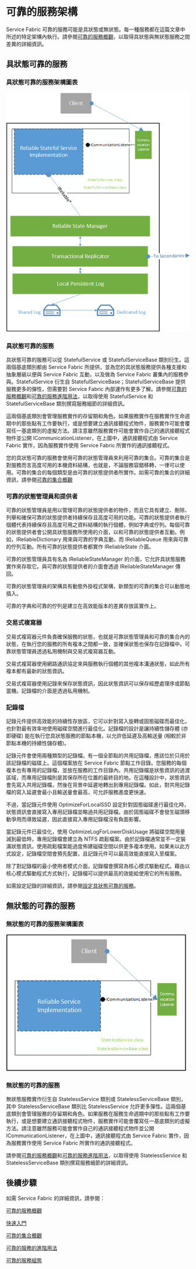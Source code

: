 <properties
   pageTitle="Service Fabric 可靠的服務架構"
   description="可靠的服務架構的高階概觀"
   services="service-fabric"
   documentationCenter=".net"
   authors="AlanWarwick"
   manager="timlt"
   editor=""/>

<tags
   ms.service="Service-Fabric"
   ms.devlang="dotnet"
   ms.topic="article"
   ms.tgt_pltfrm="NA"
   ms.workload="NA"
   ms.date="04/13/2015"
   ms.author="alanwar"/>

# 可靠的服務架構

Service Fabric 可靠的服務可能是具狀態或無狀態。每一種服務都在這篇文章中所述的特定架構內執行。請參閱[可靠的服務概觀](../Service-Fabric/service-fabric-reliable-services-introduction.md)，以取得具狀態與無狀態服務之間差異的詳細資訊。

## 具狀態可靠的服務

### 具狀態可靠的服務架構圖表
![架構圖表](./media/service-fabric-reliable-services-platform-architecture/reliable-stateful-service-architecture.png)

### 具狀態可靠的服務

具狀態可靠的服務可以從 StatefulService 或 StatefulServiceBase 類別衍生。這兩個基底類別都由 Service Fabric 所提供，並為您的具狀態服務提供各種支援和抽象層級以便與 Service Fabric 互動，以及做為 Service Fabric 叢集內的服務參與。StatefulService 衍生自 StatefulServiceBase；StatefulServiceBase 提供服務更多的彈性，但需要對 Service Fabric 內部運作有更多了解。請參閱[可靠的服務概觀](../Service-Fabric/service-fabric-reliable-services-introduction.md)和[可靠的服務進階用法](../Service-Fabric/service-fabric-reliable-services-advanced-usage.md)，以取得使用 StatefulService 和 StatefulServiceBase 類別撰寫服務細節的詳細資訊。

這兩個基底類別會管理服務實作的存留期和角色。如果服務實作在服務實作生命週期中的那些點有工作要執行，或是想要建立通訊接聽程式物件，服務實作可能會覆寫任一基底類別的虛擬方法。請注意雖然服務實作可能會實作自己的通訊接聽程式物件並公開 ICommunicationListener，在上圖中，通訊接聽程式由 Service Fabric 實作，因為服務實作使用 Service Fabric 所實作的通訊接聽程式。

您的具狀態可靠的服務會使用可靠的狀態管理員來利用可靠的集合。可靠的集合是對服務而言高度可用的本機資料結構，也就是，不論服務容錯移轉，一律可以使用。可靠的集合的每個類型是由可靠的狀態提供者所實作。如需可靠的集合的詳細資訊，請參閱[可靠的集合概觀](service-fabric-reliable-services-reliable-collections.md)

### 可靠的狀態管理員和提供者

可靠的狀態管理員是用以管理可靠的狀態提供者的物件，而且它具有建立、刪除、列舉和確保可靠的狀態提供者持續保存且高度可用的功能。可靠的狀態提供者執行個體代表持續保存且高度可用之資料結構的執行個體，例如字典或佇列。每個可靠的狀態提供者會公開具狀態服務所使用的介面，以和可靠的狀態提供者互動。例如，IReliableDictionary 用來與可靠的字典互動，而 IReliableQueue 用來與可靠的佇列互動。所有可靠的狀態提供者都實作 IReliableState 介面。

可靠的狀態管理員具有名為 IReliableStateManager 的介面，它允許具狀態服務實作來存取它。與可靠的狀態提供者的介面會透過 IReliableStateManager 傳回。

可靠的狀態管理員的架構具有動態外掛程式架構，新類型的可靠的集合可以動態地插入。

可靠的字典和可靠的佇列是建立在高效能版本的差異存放區實作上。

### 交易式複寫器

交易式複寫器元件負責確保服務的狀態，也就是可靠狀態管理員和可靠的集合內的狀態，在執行您的服務的所有複本之間都一致，並確保狀態也保存在記錄檔中。可靠狀態管理員透過私用機制與交易式複寫器互動。

交易式複寫器使用網路通訊協定來與服務執行個體的其他複本溝通狀態，如此所有複本都有最新的狀態資訊。

交易式複寫器使用記錄來保存狀態資訊，因此狀態資訊可以保存經歷處理序或節點當機。記錄檔的介面是透過私用機制。

### 記錄檔

記錄元件提供高效能的持續性存放區，它可以針對寫入旋轉或固態磁碟而最佳化，也針對最有效率地使用磁碟空間進行最佳化。記錄檔的設計是讓持續性儲存體 (亦即硬碟) 能在執行您具狀態服務的節點本機，以允許低延遲及高輸送量 (相較於非節點本機的持續性儲存體)。

記錄元件會使用兩種類型的記錄檔。有一個全節點的共用記錄檔，應該位於只用於該記錄檔的磁碟上。這個檔案放在 Service Fabric 節點工作目錄。您服務的每個複本也有專用的記錄檔，並放在服務的工作目錄內。共用記錄檔是狀態資訊的過渡區域，而專用記錄檔則是其保存所在位置的最終目的地。在這種設計中，狀態資訊會先寫入共用記錄檔，然後在背景中延遲地轉出到專用記錄檔。如此，對共用記錄檔的寫入延遲會最小且輸送量會最高，可允許服務進度更快速。

不過，當記錄元件使用 OptimizeForLocalSSD 設定針對固態磁碟進行最佳化時，狀態資訊會直接寫入專用記錄檔並略過共用記錄檔。由於固態磁碟不會發生磁頭移動爭用而導致延遲，因此直接寫入專用記錄檔沒有負面影響。

當記錄元件已最佳化，使用 OptimizeLogForLowerDiskUsage 將磁碟空間用量減到最低時，專用記錄檔會建立為 NTFS 疏鬆檔案。由於記錄檔通常並不一定裝滿狀態資訊，使用疏鬆檔案能過度佈建磁碟空間以供更多複本使用。如果未以此方式設定，記錄檔空間會預先配置，且記錄元件可以最高效能直接寫入至檔案。

除了對記錄檔的最小使用者模式介面，記錄檔會撰寫為核心模式驅動程式。藉由以核心模式驅動程式方式執行，記錄檔可以提供最高的效能給使用它的所有服務。

如需設定記錄的詳細資訊，請參閱[設定具狀態可靠的服務](../Service-Fabric/service-fabric-reliable-services-configuration.md)。

## 無狀態的可靠的服務

### 無狀態的可靠的服務架構圖表
![架構圖表](./media/service-fabric-reliable-services-platform-architecture/reliable-stateless-service-architecture.png)

### 無狀態的可靠的服務

無狀態服務實作衍生自 StatelessService 類別或 StatelessServiceBase 類別，其中 StatelessServiceBase 類別比 StatelessService 允許更多彈性。這兩個基底類別會管理服務的存留期和角色。如果服務在服務生命週期中的那些點有工作要執行，或是想要建立通訊接聽程式物件，服務實作可能會覆寫任一基底類別的虛擬方法。請注意雖然服務可能會實作自己的通訊接聽程式物件並公開 ICommunicationListener，在上圖中，通訊接聽程式由 Service Fabric 實作，因為服務實作使用 Service Fabric 所實作的通訊接聽程式。

請參閱[可靠的服務概觀](../Service-Fabric/service-fabric-reliable-services-introduction.md)和[可靠的服務進階用法](../Service-Fabric/service-fabric-reliable-services-advanced-usage.md)，以取得使用 StatelessService 和 StatelessServiceBase 類別撰寫服務細節的詳細資訊。

<!--Every topic should have next steps and links to the next logical set of content to keep the customer engaged-->
## 後續步驟

如需 Service Fabric 的詳細資訊，請參閱：

[可靠的服務概觀](../Service-Fabric/service-fabric-reliable-services-introduction.md)

[快速入門](service-fabric-reliable-services-quick-start.md)

[可靠的集合概觀](service-fabric-reliable-services-reliable-collections.md)

[可靠的服務的進階用法](../Service-Fabric/service-fabric-reliable-services-advanced-usage.md)

[可靠的服務組態](../Service-Fabric/service-fabric-reliable-services-configuration.md)
 

<!---HONumber=July15_HO2-->